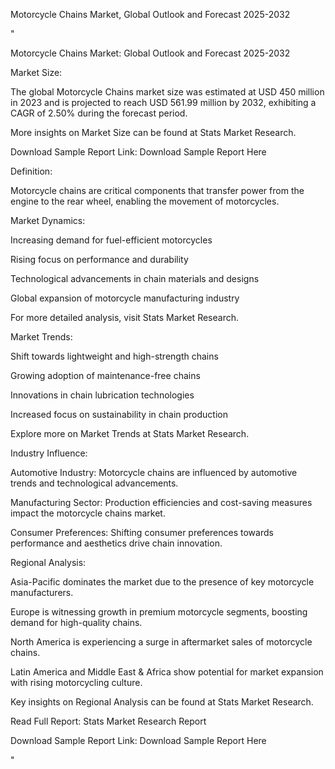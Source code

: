 Motorcycle Chains Market, Global Outlook and Forecast 2025-2032 

"

Motorcycle Chains Market: Global Outlook and Forecast 2025-2032

Market Size:

The global Motorcycle Chains market size was estimated at USD 450 million in 2023 and is projected to reach USD 561.99 million by 2032, exhibiting a CAGR of 2.50% during the forecast period.

More insights on Market Size can be found at Stats Market Research.

Download Sample Report Link: Download Sample Report Here

Definition:

Motorcycle chains are critical components that transfer power from the engine to the rear wheel, enabling the movement of motorcycles.

Market Dynamics:

Increasing demand for fuel-efficient motorcycles

Rising focus on performance and durability

Technological advancements in chain materials and designs

Global expansion of motorcycle manufacturing industry

For more detailed analysis, visit Stats Market Research.

Market Trends:

Shift towards lightweight and high-strength chains

Growing adoption of maintenance-free chains

Innovations in chain lubrication technologies

Increased focus on sustainability in chain production

Explore more on Market Trends at Stats Market Research.

Industry Influence:

Automotive Industry: Motorcycle chains are influenced by automotive trends and technological advancements.

Manufacturing Sector: Production efficiencies and cost-saving measures impact the motorcycle chains market.

Consumer Preferences: Shifting consumer preferences towards performance and aesthetics drive chain innovation.

Regional Analysis:

Asia-Pacific dominates the market due to the presence of key motorcycle manufacturers.

Europe is witnessing growth in premium motorcycle segments, boosting demand for high-quality chains.

North America is experiencing a surge in aftermarket sales of motorcycle chains.

Latin America and Middle East & Africa show potential for market expansion with rising motorcycling culture.

Key insights on Regional Analysis can be found at Stats Market Research.


Read Full Report: Stats Market Research Report

Download Sample Report Link: Download Sample Report Here

"
